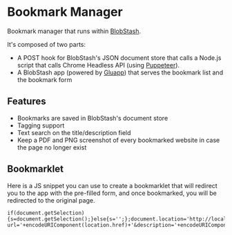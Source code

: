 # Bookmark Manager

Bookmark manager that runs within [BlobStash](https://github.com/tsileo/blobstash).

It's composed of two parts:

 - A POST hook for BlobStash's JSON document store that calls a Node.js script that calls Chrome Headless API (using [Puppeteer](https://github.com/GoogleChrome/puppeteer)).
 - A BlobStash app (powered by [Gluapp](https://github.com/tsileo/gluapp)) that serves the bookmark list and the bookmark form

## Features

 - Bookmarks are saved in BlobStash's document store
 - Tagging support
 - Text search on the title/description field
 - Keep a PDF and PNG screenshot of every bookmarked website in case the page no longer exist

## Bookmarklet

Here is a JS snippet you can use to create a bookmarklet that will redirect you to the app with the pre-filled form, and once
bookmarked, you will be redirected to the original page.

```
if(document.getSelection){s=document.getSelection();}else{s='';};document.location='http://localhost:8050/api/apps/bkapp/add?url='+encodeURIComponent(location.href)+'&description='+encodeURIComponent(s)+'&title='+encodeURIComponent(document.title))
```

